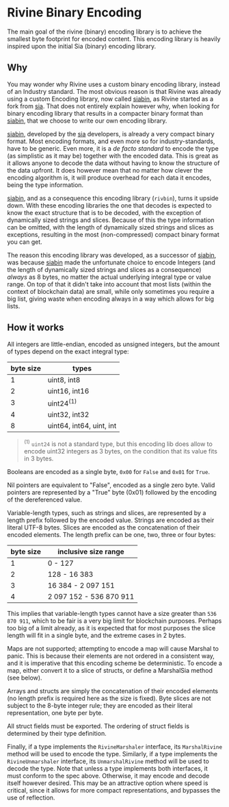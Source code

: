 # Rivine Binary Encoding

The main goal of the rivine (binary) encoding library is to achieve the smallest byte footprint for encoded content.
This encoding library is heavily inspired upon the initial Sia (binary) encoding library.

## Why

You may wonder why Rivine uses a custom binary encoding library, instead of an Industry standard. The most obvious reason is that Rivine was already using a custom Encoding library, now called [siabin][siabin], as Rivine started as a fork from [sia][sia]. That does not entirely explain however why, when looking for binary encoding library that results in a compacter binary format than [siabin][siabin], that we choose to write our own encoding library.

[siabin][siabin], developed by the [sia][sia] developers, is already a very compact binary format. Most encoding formats, and even more so for industry-standards, have to be generic. Even more, it is a _de facto standard_ to encode the type (as simplistic as it may be) together with the encoded data. This is great as it allows anyone to decode the data without having to know the structure of the data upfront. It does however mean that no matter how clever the encoding algorithm is, it will produce overhead for each data it encodes, being the type information.

[siabin][siabin], and as a consequence this encoding library (`rivbin`), turns it upside down. With these encoding libraries the one that decodes is expected to know the exact structure that is to be decoded, with the exception of dynamically sized strings and slices. Because of this the type information can be omitted, with the length of dynamically sized strings and slices as exceptions, resulting in the most (non-compressed) compact binary format you can get.

The reason this encoding library was developed, as a successor of [siabin][siabin], was because [siabin][siabin] made the unfortunate choice to encode Integers (and the length of dynamically sized strings and slices as a consequence) _always_ as 8 bytes, no matter the actual underlying integral type or value range. On top of that it didn't take into account that most lists (within the context of blockchain data) are small, while only sometimes you require a big list, giving waste when encoding always in a way which allows for big lists.

[siabin]: ./SiaEncoding.md
[sia]: https://www.sia.tech

## How it works

All integers are little-endian, encoded as unsigned integers, but the amount of types depend on the exact integral type:

| byte size | types |
| - | - |
| 1 | uint8, int8 |
| 2 | uint16, int16 |
| 3 | uint24<sup>(1)</sup> |
| 4 | uint32, int32 |
| 8 | uint64, int64, uint, int |

> <sup>(1)</sup> `uint24` is not a standard type, but this encoding lib does allow to encode uint32 integers as 3 bytes, on the condition that its value fits in 3 bytes.

Booleans are encoded as a single byte, `0x00` for `False` and `0x01` for `True`.

Nil pointers are equivalent to "False", encoded as a single zero byte. Valid pointers are represented by a "True" byte (0x01) followed by the encoding of the dereferenced value.

Variable-length types, such as strings and slices, are represented by a length prefix followed by the encoded value. Strings are encoded as their literal UTF-8 bytes. Slices are encoded as the concatenation of their encoded elements. The length prefix can be one, two, three or four bytes:

| byte size | inclusive size range |
| - | - |
| 1 | 0 - 127 |
| 2 | 128 - 16 383 |
| 3 | 16 384 - 2 097 151 |
| 4 | 2 097 152 - 536 870 911 |

This implies that variable-length types cannot have a size greater than `536 870 911`,
which to be fair is a very big limit for blockchain purposes. Perhaps too big of a limit already,
as it is expected that for most purposes the slice length will fit in a single byte, and the extreme cases in 2 bytes.

Maps are not supported; attempting to encode a map will cause Marshal to panic. This is because their elements are not ordered in a consistent way, and it is imperative that this encoding scheme be deterministic. To encode a map, either convert it to a slice of structs, or define a MarshalSia method (see below).

Arrays and structs are simply the concatenation of their encoded elements (no length prefix is required here as the size is fixed). Byte slices are not subject to the 8-byte integer rule; they are encoded as their literal representation, one byte per byte.

All struct fields must be exported. The ordering of struct fields is determined by their type definition.

Finally, if a type implements the `RivineMarshaler` interface, its `MarshalRivine` method will be used to encode the type. Similarly, if a type implements the `RivineUnmarshaler` interface, its `UnmarshalRivine` method will be used to decode the type. Note that unless a type implements both interfaces, it must conform to the spec above. Otherwise, it may encode and decode itself however desired. This may be an attractive option where speed is critical, since it allows for more compact representations, and bypasses the use of reflection.
